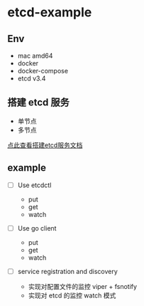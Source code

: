 # etcd-example

## Env

* mac amd64
* docker
* docker-compose
* etcd v3.4

## 搭建 etcd 服务
* 单节点
* 多节点

[点此查看搭建etcd服务文档](doc/build-etcd-service.md)

## example

- [ ] Use etcdctl
  - put
  - get
  - watch

- [ ] Use go client
  - put
  - get
  - watch

- [ ] service registration and discovery
  - 实现对配置文件的监控 viper + fsnotify
  - 实现对 etcd 的监控 watch 模式
